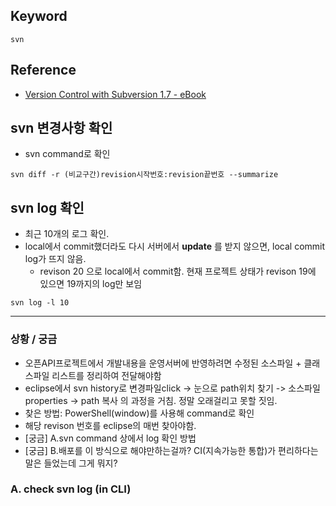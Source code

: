 ## Keyword
`svn`

## Reference
- [Version Control with Subversion 1.7 - eBook](http://svnbook.red-bean.com/en/1.7/index.html)

## svn 변경사항 확인
- svn command로 확인
```
svn diff -r (비교구간)revision시작번호:revision끝번호 --summarize
```

## svn log 확인
- 최근 10개의 로그 확인. 
- local에서 commit했더라도 다시 서버에서 **update** 를 받지 않으면, local commit log가 뜨지 않음. 
  - revison 20 으로 local에서 commit함. 현재 프로젝트 상태가 revison 19에 있으면 19까지의 log만 보임 
```
svn log -l 10
```

------------
### 상황 / 궁금
- 오픈API프로젝트에서 개발내용을 운영서버에 반영하려면 수정된 소스파일 + 클래스파일 리스트를 정리하여 전달해야함
- eclipse에서 svn history로 변경파일click -> 눈으로 path위치 찾기 -> 소스파일 properties -> path 복사 의 과정을 거침. 정말 오래걸리고 못할 짓임.
- 찾은 방법: PowerShell(window)를 사용해 command로 확인
- 해당 revison 번호를 eclipse의  매번 찾아야함.
- [궁금] A.svn command 상에서 log 확인 방법
- [궁금] B.배포를 이 방식으로 해야만하는걸까? CI(지속가능한 통합)가 편리하다는 말은 들었는데 그게 뭐지?

### A. check svn log (in CLI)

